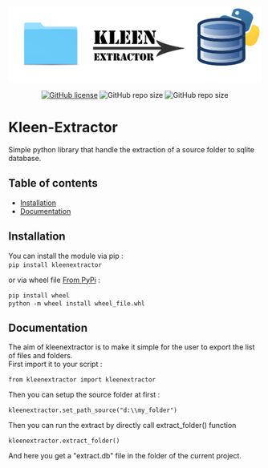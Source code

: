 <div align="center">
  <img src="https://raw.githubusercontent.com/Edenskull/KleenExtractor/master/.github/_static/kleenextractor.jpg">
</div>

<div align="center">

[![GitHub license](https://img.shields.io/github/license/Edenskull/KleenExtractor?color=blue&style=for-the-badge)](https://github.com/Edenskull/KleenExtractor/blob/master/LICENSE)
![GitHub repo size](https://img.shields.io/github/repo-size/Edenskull/KleenExtractor?color=green&style=for-the-badge)
![GitHub repo size](https://img.shields.io/badge/Python-3.6%20%7C%203.7-yellow?style=for-the-badge)

</div>

# Kleen-Extractor
Simple python library that handle the extraction of a source folder to sqlite database.

## Table of contents
* [Installation](#installation)
* [Documentation](#documentation)

## Installation

You can install the module via pip :  
```pip install kleenextractor```

or via wheel file [From PyPi](https://pypi.org/project/KleenExtractor/#modal-close) :  
```
pip install wheel
python -m wheel install wheel_file.whl
```

## Documentation

The aim of kleenextractor is to make it simple for the user to export the list of files and folders.  
First import it to your script :
```PYTHON3
from kleenextractor import kleenextractor
```

Then you can setup the source folder at first :

```PYTHON3
kleenextractor.set_path_source("d:\\my_folder")
```

Then you can run the extract by directly call extract_folder() function

```PYTHON3
kleenextractor.extract_folder()
```

And here you get a "extract.db" file in the folder of the current project.

